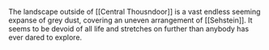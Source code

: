 The landscape outside of [[Central Thousndoor]] is a vast endless seeming expanse of grey dust, covering an uneven arrangement of [[Sehstein]]. It seems to be devoid of all life and stretches on further than anybody has ever dared to explore.